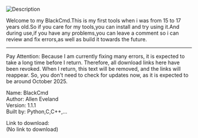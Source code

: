 ![Description](https://github.com/P217F/Allen_Eveland/blob/main/DALL%C2%B7E%202024-12-21%2018.20.58%20-%20A%20modern%20logo%20design%20featuring%20a%20bold,%20capital%20letter%20'B'%20in%20vibrant%20red%20with%20a%20sleek%20black%20outline.%20The%20black%20outline%20is%20subtle,%20taking%20up%20about%201_8t.jpg?raw=true)

Welcome to my BlackCmd.This is my first tools when i was from 15 to 17 years old.So if you care for my tools,you can install and try using it.And during use,if you have any problems,you can leave a comment so i can review and fix errors,as well as build it towards the future.  

-------------------------------------------------------------------------------------------------------------  
Pay Attention: Because I am currently fixing many errors, it is expected to take a long time before I return. Therefore, all download links here have been revoked. When I return, this text will be removed, and the links will reappear. So, you don't need to check for updates now, as it is expected to be around October 2025.  

Name: BlackCmd  
Author: Allen Eveland  
Version: 1.1.1  
Built by: Python,C,C++,...  

Link to download:  
(No link to download)  
